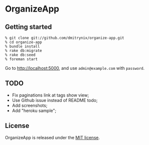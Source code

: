 # OrganizeApp

## Getting started

    % git clone git://github.com/dmitrynix/organize-app.git
    % cd organize-app
    % bundle install
    % rake db:migrate
    % rake db:seed
    % foreman start

Go to [http://localhost:5000](http://localhost:5000), and use
`admin@example.com` with `password`.

## TODO

* Fix paginations link at tags show view;
* Use Github issue instead of README todo;
* Add screenshots;
* Add "heroku sample";

## License

OrganizeApp is released under the [MIT license](https://github.com/dmitrynix/organize-app/blob/master/LICENSE).
